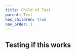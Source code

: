 ```yaml
---
title: Child of Test
parent: Test
has_children: true
nav_order: 1
---
```


## Testing if this works
